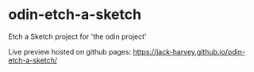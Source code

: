 # odin-etch-a-sketch

Etch a Sketch project for 'the odin project'

Live preview hosted on github pages: https://jack-harvey.github.io/odin-etch-a-sketch/
